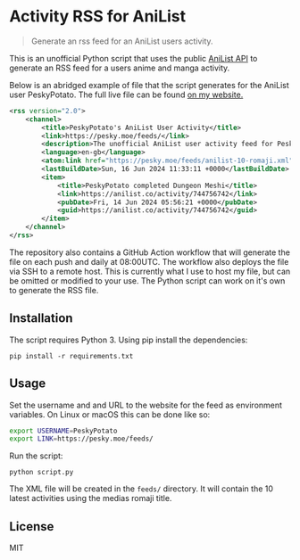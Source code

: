 # Activity RSS for AniList

> Generate an rss feed for an AniList users activity.

This is an unofficial Python script that uses the public [AniList API](https://anilist.gitbook.io/anilist-apiv2-docs) to generate an RSS feed for a users anime and manga activity.

Below is an abridged example of file that the script generates for the AniList user PeskyPotato. The full live file can be found [on my website.](https://pesky.moe/feeds/anilist-10-romaji.xml)

```xml
<rss version="2.0">
	<channel>
		<title>PeskyPotato's AniList User Activity</title>
		<link>https://pesky.moe/feeds/</link>
		<description>The unofficial AniList user activity feed for PeskyPotato.</description>
		<language>en-gb</language>
		<atom:link href="https://pesky.moe/feeds/anilist-10-romaji.xml" rel="self" type="application/rss+xml"/>
		<lastBuildDate>Sun, 16 Jun 2024 11:33:11 +0000</lastBuildDate>
		<item>
			<title>PeskyPotato completed Dungeon Meshi</title>
			<link>https://anilist.co/activity/744756742</link>
			<pubDate>Fri, 14 Jun 2024 05:56:21 +0000</pubDate>
			<guid>https://anilist.co/activity/744756742</guid>
		</item>
	</channel>
</rss>
```

The repository also contains a GitHub Action workflow that will generate the file on each push and daily at 08:00UTC. The workflow also deploys the file via SSH to a remote host. This is currently what I use to host my file, but can be omitted or modified to your use. The Python script can work on it's own to generate the RSS file.

## Installation
The script requires Python 3. Using pip install the dependencies:
```
pip install -r requirements.txt
```

## Usage
Set the username and and URL to the website for the feed as environment variables. On Linux or macOS this can be done like so:
```bash
export USERNAME=PeskyPotato
export LINK=https://pesky.moe/feeds/
```

Run the script:
```
python script.py
```

The XML file will be created in the `feeds/` directory. It will contain the 10 latest activities using the medias romaji title.

## License
MIT